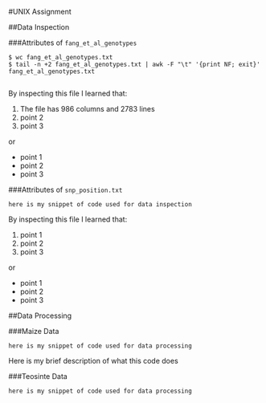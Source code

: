 #UNIX Assignment

##Data Inspection

###Attributes of `fang_et_al_genotypes`

```
$ wc fang_et_al_genotypes.txt
$ tail -n +2 fang_et_al_genotypes.txt | awk -F "\t" '{print NF; exit}' fang_et_al_genotypes.txt


```

By inspecting this file I learned that:

1. The file has 986 columns and 2783 lines
2. point 2
3. point 3

or

* point 1
* point 2
* point 3

###Attributes of `snp_position.txt`

```
here is my snippet of code used for data inspection
```

By inspecting this file I learned that:

1. point 1
2. point 2
3. point 3

or

* point 1
* point 2
* point 3

##Data Processing

###Maize Data

```
here is my snippet of code used for data processing
```

Here is my brief description of what this code does


###Teosinte Data

```
here is my snippet of code used for data processing
```
